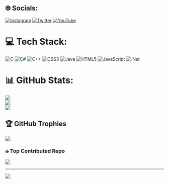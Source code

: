 
## 🌐 Socials:
[![Instagram](https://img.shields.io/badge/Instagram-%23E4405F.svg?logo=Instagram&logoColor=white)](https://instagram.com/yusupovbg) [![Twitter](https://img.shields.io/badge/Twitter-%231DA1F2.svg?logo=Twitter&logoColor=white)](https://twitter.com/yusupovbg) [![YouTube](https://img.shields.io/badge/YouTube-%23FF0000.svg?logo=YouTube&logoColor=white)](https://youtube.com/@bkhtdev) 

# 💻 Tech Stack:
![C](https://img.shields.io/badge/c-%2300599C.svg?style=flat-square&logo=c&logoColor=white) ![C#](https://img.shields.io/badge/c%23-%23239120.svg?style=flat-square&logo=c-sharp&logoColor=white) ![C++](https://img.shields.io/badge/c++-%2300599C.svg?style=flat-square&logo=c%2B%2B&logoColor=white) ![CSS3](https://img.shields.io/badge/css3-%231572B6.svg?style=flat-square&logo=css3&logoColor=white) ![Java](https://img.shields.io/badge/java-%23ED8B00.svg?style=flat-square&logo=java&logoColor=white) ![HTML5](https://img.shields.io/badge/html5-%23E34F26.svg?style=flat-square&logo=html5&logoColor=white) ![JavaScript](https://img.shields.io/badge/javascript-%23323330.svg?style=flat-square&logo=javascript&logoColor=%23F7DF1E) ![.Net](https://img.shields.io/badge/.NET-5C2D91?style=flat-square&logo=.net&logoColor=white)
# 📊 GitHub Stats:
![](https://github-readme-stats.vercel.app/api?username=yusupovbg&theme=midnight-purple&hide_border=false&include_all_commits=true&count_private=true)<br/>
![](https://github-readme-streak-stats.herokuapp.com/?user=yusupovbg&theme=midnight-purple&hide_border=false)<br/>
![](https://github-readme-stats.vercel.app/api/top-langs/?username=yusupovbg&theme=midnight-purple&hide_border=false&include_all_commits=true&count_private=true&layout=compact)

## 🏆 GitHub Trophies
![](https://github-profile-trophy.vercel.app/?username=yusupovbg&theme=radical&no-frame=true&no-bg=true&margin-w=4)

### 🔝 Top Contributed Repo
![](https://github-contributor-stats.vercel.app/api?username=yusupovbg&limit=5&theme=radical&combine_all_yearly_contributions=true)

---
[![](https://visitcount.itsvg.in/api?id=yusupovbg&icon=0&color=11)](https://visitcount.itsvg.in)

<!-- Proudly created with GPRM ( https://gprm.itsvg.in ) -->
